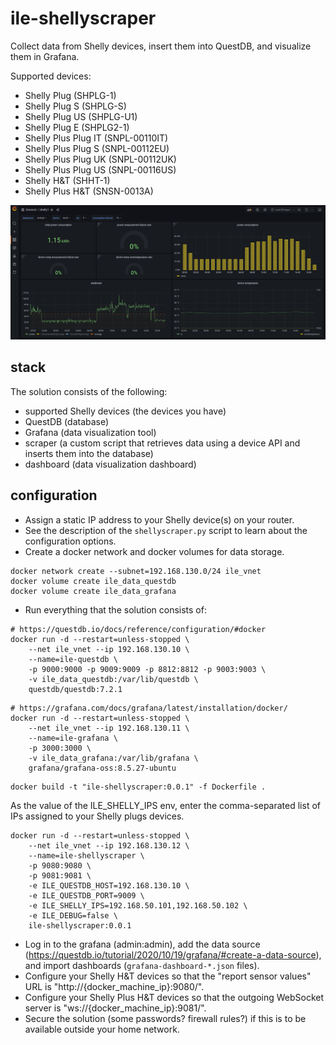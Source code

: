 # ile-shellyscraper

Collect data from Shelly devices, insert them into QuestDB, and visualize them in Grafana.

Supported devices:

- Shelly Plug (SHPLG-1)
- Shelly Plug S (SHPLG-S)
- Shelly Plug US (SHPLG-U1)
- Shelly Plug E (SHPLG2-1)
- Shelly Plus Plug IT (SNPL-00110IT)
- Shelly Plus Plug S (SNPL-00112EU)
- Shelly Plus Plug UK (SNPL-00112UK)
- Shelly Plus Plug US (SNPL-00116US)
- Shelly H&T (SHHT-1)
- Shelly Plus H&T (SNSN-0013A)

<img src="screenshot1.png" alt="screenshot1" width="1000" />

## stack

The solution consists of the following:

* supported Shelly devices (the devices you have)
* QuestDB (database)
* Grafana (data visualization tool)
* scraper (a custom script that retrieves data using a device API and inserts them into the database)
* dashboard (data visualization dashboard)

## configuration

* Assign a static IP address to your Shelly device(s) on your router.
* See the description of the `shellyscraper.py` script to learn about the configuration options.
* Create a docker network and docker volumes for data storage.

```shell
docker network create --subnet=192.168.130.0/24 ile_vnet
docker volume create ile_data_questdb
docker volume create ile_data_grafana
```

* Run everything that the solution consists of:

```shell
# https://questdb.io/docs/reference/configuration/#docker
docker run -d --restart=unless-stopped \
    --net ile_vnet --ip 192.168.130.10 \
    --name=ile-questdb \
    -p 9000:9000 -p 9009:9009 -p 8812:8812 -p 9003:9003 \
    -v ile_data_questdb:/var/lib/questdb \
    questdb/questdb:7.2.1
```

```shell
# https://grafana.com/docs/grafana/latest/installation/docker/
docker run -d --restart=unless-stopped \
    --net ile_vnet --ip 192.168.130.11 \
    --name=ile-grafana \
    -p 3000:3000 \
    -v ile_data_grafana:/var/lib/grafana \
    grafana/grafana-oss:8.5.27-ubuntu
```

```shell
docker build -t "ile-shellyscraper:0.0.1" -f Dockerfile .
```

As the value of the ILE_SHELLY_IPS env, enter the comma-separated list of IPs assigned to your Shelly plugs devices.

```shell
docker run -d --restart=unless-stopped \
    --net ile_vnet --ip 192.168.130.12 \
    --name=ile-shellyscraper \
    -p 9080:9080 \
    -p 9081:9081 \
    -e ILE_QUESTDB_HOST=192.168.130.10 \
    -e ILE_QUESTDB_PORT=9009 \
    -e ILE_SHELLY_IPS=192.168.50.101,192.168.50.102 \
    -e ILE_DEBUG=false \
    ile-shellyscraper:0.0.1
```

* Log in to the grafana (admin:admin), add the data source (https://questdb.io/tutorial/2020/10/19/grafana/#create-a-data-source), and
  import dashboards (`grafana-dashboard-*.json` files).
* Configure your Shelly H&T devices so that the "report sensor values" URL is "http://{docker_machine_ip}:9080/".
* Configure your Shelly Plus H&T devices so that the outgoing WebSocket server is "ws://{docker_machine_ip}:9081/".
* Secure the solution (some passwords? firewall rules?) if this is to be available outside your home network.
